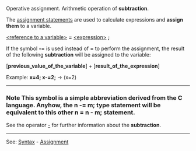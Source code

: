 Operative assignment. Arithmetic operation of **subtraction**.

The [assignment statements](assignment_statementdot.md) are used to calculate expressions and **assign them** to a variable.

[&lt;reference to a variable&gt;](reference_to_a_variable.md) **=** [&lt;expression&gt;](definition_of_an_expression.md) **;**

If the symbol **-=** is used instead of **=** to perform the assignment,
the result of the following **subtraction** will be assigned to the variable:

  [**previous_value_of_the_variable**] + [**result_of_the_expression**]

Example: **x=4; x-=2;** -&gt; (x=2)

---------------------------------------


### Note This symbol is a simple abbreviation derived from the **C language**. Anyhow, the **n -= m;** type statement will be equivalent to this other **n = n - m;** statement.

See the operator [-](minus.md) for further information about the **subtraction**.

---------------------------------------
See: [Syntax](syntax_of_a_programdot.md) - [Assignment](assignment_statementdot.md)

